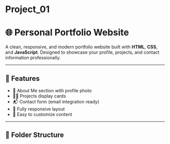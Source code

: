 # Project_01
# 🌐 Personal Portfolio Website

A clean, responsive, and modern portfolio website built with **HTML**, **CSS**, and **JavaScript**. Designed to showcase your profile, projects, and contact information professionally.

---

## 🔧 Features

- 👤 About Me section with profile photo
- 🧑‍💻 Projects display cards
- 📬 Contact form (email integration ready)
- 🌈 Fully responsive layout
- 🧠 Easy to customize content

---

## 📁 Folder Structure

